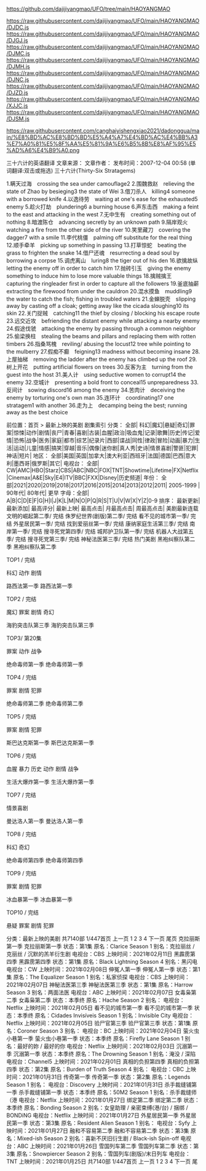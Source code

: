 






https://github.com/dajijiyangmao/UFO/tree/main/HAOYANGMAO

https://raw.githubusercontent.com/dajijiyangmao/UFO/main/HAOYANGMAO/DJDC.js
https://raw.githubusercontent.com/dajijiyangmao/UFO/main/HAOYANGMAO/DJGJ.js
https://raw.githubusercontent.com/dajijiyangmao/UFO/main/HAOYANGMAO/DJMC.js
https://raw.githubusercontent.com/dajijiyangmao/UFO/main/HAOYANGMAO/DJMH.js
https://raw.githubusercontent.com/dajijiyangmao/UFO/main/HAOYANGMAO/DJNC.js
https://raw.githubusercontent.com/dajijiyangmao/UFO/main/HAOYANGMAO/DJZD.js
https://raw.githubusercontent.com/dajijiyangmao/UFO/main/HAOYANGMAO/XJJC.js
https://raw.githubusercontent.com/dajijiyangmao/UFO/main/HAOYANGMAO/DJSM.js





https://raw.githubusercontent.com/canghaiyishengxiao2021/dadonggua/main/%E8%BD%AC%E8%BD%BD%E5%A4%A7%E4%BD%AC%E4%BB%A3%E7%A0%81%E5%8F%AA%E5%81%9A%E6%B5%8B%E8%AF%95%E5%AD%A6%E4%B9%A0.png

三十六计的英语翻译
文章来源： 文章作者： 发布时间：2007-12-04 00:58 
(单词翻译:双击或拖选)
三十六计(Thirty-Six Stratagems)

1.瞒天过海　crossing the sea under camouflage2
2.围魏救赵　relieving the state of Zhao by besieging3 the state of Wei
3.借刀杀人　killing4 someone with a borrowed knife
4.以逸待劳　waiting at one's ease for the exhausted5 enemy
5.趁火打劫　plundering6 a burning house
6.声东击西　making a feint to the east and attacking in the west
7.无中生有　creating something out of nothing
8.暗渡陈仓　advancing secretly by an unknown path
9.隔岸观火　watching a fire from the other side of the river
10.笑里藏刀　covering the dagger7 with a smile
11.李代桃僵　palming off substitute for the real thing
12.顺手牵羊　picking up something in passing
13.打草惊蛇　beating the grass to frighten the snake
14.借尸还魂　resurrecting a dead soul by borrowing a corpse
15.调虎离山　luring8 the tiger out of his den
16.欲擒故纵　letting the enemy off in order to catch him
17.抛砖引玉　giving the enemy something to induce him to lose more valuable things
18.擒贼擒王　capturing the ringleader first in order to capture all the followers
19.釜底抽薪　extracting the firewood from under the cauldron
20.混水摸鱼　muddling9 the water to catch the fish; fishing in troubled waters
21.金蝉脱壳　slipping away by casting off a cloak; getting away like the cicada sloughing10 its skin
22.关门捉贼　catching11 the thief by closing / blocking his escape route
23.远交近攻　befriending the distant enemy while attacking a nearby enemy
24.假途伐虢　attacking the enemy by passing through a common neighbor
25.偷梁换柱　stealing the beams and pillars and replacing them with rotten timbers
26.指桑骂槐　reviling/ abusing the locust12 tree while pointing to the mulberry
27.假痴不癫　feigning13 madness without becoming insane
28.上屋抽梯　removing the ladder after the enemy has climbed up the roof
29.树上开花　putting artificial flowers on trees
30.反客为主　turning from the guest into the host
31.美人计　using seductive women to corrupt14 the enemy
32.空城计　presenting a bold front to conceal15 unpreparedness
33.反间计　sowing discord16 among the enemy
34.苦肉计　deceiving the enemy by torturing one's own man
35.连环计　coordinating17 one stratagem1 with another
36.走为上　decamping being the best; running away as the best choice



前位置：首页 > 最新上映的美剧
剧集索引
分类：
全部| 科幻|魔幻|悬疑|奇幻|罪案|惊悚|动作|剧情|丧尸|青春|喜剧|古装|血腥|政治|吸血鬼|记录|歌舞|历史|传记|爱情|恐怖|战争|医务|家庭|都市|综艺|纪录片|西部|谍战|同性|律政|冒险|动画|暴力|生活|运动|儿童|情感|搞笑|穿越|音乐|偶像|迷你剧|真人秀|史诗|情景喜剧|警匪|犯罪|神话|短片|
地区：
全部|美国|英国|加拿大|澳大利亚|西班牙|法国|德国|巴西|意大利|墨西哥|俄罗斯|其它|
电视台：
全部| CW|AMC|HBO|Starz|CBS|ABC|NBC|FOX|TNT|Showtime|Lifetime|FX|Netflix|Cinemax|A&E|Sky|E4|ITV|BBC|FXX|Disney|历史频道|
年份：
全部|2021|2020|2019|2018|2017|2016|2015|2014|2013|2012|2011| 2005-1999 | 90年代| 80年代| 更早
字母：全部| A|B|C|D|E|F|G|H|I|J|K|L|M|N|O|P|Q|R|S|T|U|V|W|X|Y|Z|0-9
排序：
最新更新| 最新添加| 最高评分| 最新上映| 最高点击| 月最高点击| 周最高点击|
美剧最新连载
文明的崛起第二季/ 完结
侏罗纪世界(剧版)第二季/ 完结
看不见的城市第一季/ 完结
外星居民第一季/ 完结
找到爱丽丝第一季/ 完结
康纳家庭生活第三季/ 完结
南岸第一季/ 完结
搜寻死党第四季/ 完结
城邦护卫队第一季/ 完结
机器人大战第五季/ 完结
搜寻死党第三季/ 完结
神秘法医第三季/ 完结
热门美剧
黑袍纠察队第二季
黑袍纠察队第二季

TOP1 / 完结

科幻 动作 剧情

路西法第一季
路西法第一季

TOP2 / 完结

魔幻 罪案 剧情 奇幻

海豹突击队第三季
海豹突击队第三季

TOP3/ 第20集

罪案 动作 战争

绝命毒师第一季
绝命毒师第一季

TOP4 / 完结

罪案 剧情 犯罪

绝命毒师第二季
绝命毒师第二季

TOP5 / 完结

罪案 剧情 犯罪

斯巴达克斯第一季
斯巴达克斯第一季

TOP6 / 完结

血腥 暴力 历史 动作 剧情 战争

生活大爆炸第一季
生活大爆炸第一季

TOP7 / 完结

情景喜剧

曼达洛人第一季
曼达洛人第一季

TOP8 / 完结

科幻 奇幻

绝命毒师第四季
绝命毒师第四季

TOP9 / 完结

罪案 剧情 犯罪

冰血暴第一季
冰血暴第一季

TOP10 / 完结

悬疑 罪案 剧情 犯罪

分类：最新上映的美剧
共7140部 1/447首页 上一页 1 2 3 4 下一页 尾页
克拉丽斯第一季
克拉丽斯第一季
状态：第1集
原名：Clarice Season 1
别名：克拉丽丝 / 克丽丝 / 沉默的羔羊衍生剧
电视台：CBS
上映时间：2021年02月11日
黑霹雳第四季
黑霹雳第四季
状态：第1集
原名：Black Lightning Season 4
别名：黑闪电
电视台：CW
上映时间：2021年02月08日
伸冤人第一季
伸冤人第一季
状态：第1集
原名：The Equalizer Season 1
别名：私家侦探
电视台：CBS
上映时间：2021年02月07日
神秘法医第三季
神秘法医第三季
状态：第1集
原名：Harrow Season 3
别名：两面法医
电视台：ABC
上映时间：2021年02月07日
女毒枭第二季
女毒枭第二季
状态：本季终
原名：Hache Season 2
别名：
电视台：Netflix
上映时间：2021年02月05日
看不见的城市第一季
看不见的城市第一季
状态：本季终
原名：Cidades Invisíveis Season 1
别名：Invisible City
电视台：Netflix
上映时间：2021年02月05日
验尸官第三季
验尸官第三季
状态：第1集
原名：Coroner Season 3
别名：
电视台：BC
上映时间：2021年02月04日
萤火虫小巷第一季
萤火虫小巷第一季
状态：本季终
原名：Firefly Lane Season 1
别名：最好的妳 / 最好的你
电视台：Netflix
上映时间：2021年02月03日
沉溺第一季
沉溺第一季
状态：本季终
原名：The Drowning Season 1
别名：淹没 / 深陷
电视台：Channel5
上映时间：2021年02月01日
真相的负担第四季
真相的负担第四季
状态：第2集
原名：Burden of Truth Season 4
别名：
电视台：CBC
上映时间：2021年01月31日
传奇第一季
传奇第一季
状态：第2集
原名：Legends Season 1
别名：
电视台：Discovery
上映时间：2021年01月31日
杀手裁缝铺第一季
杀手裁缝铺第一季
状态：本季终
原名：50M2 Season 1
别名：杀手裁缝师（港
电视台：Netflix
上映时间：2021年01月27日
绑定第二季
绑定第二季
状态：本季终
原名：Bonding Season 2
别名：女皇助理 / 亲密束缚(港/台) / 捆绑 / BONDiNG
电视台：Netflix
上映时间：2021年01月27日
外星居民第一季
外星居民第一季
状态：第3集
原名：Resident Alien Season 1
别名：
电视台：Syfy
上映时间：2021年01月27日
融和不容易第二季
融和不容易第二季
状态：第3集
原名：Mixed-ish Season 2
别名：喜新不厌旧衍生剧 / Black-ish Spin-off
电视台：ABC
上映时间：2021年01月26日
雪国列车第二季
雪国列车第二季
状态：第3集
原名：Snowpiercer Season 2
别名：雪国列车(剧版)/末日列车
电视台：TNT
上映时间：2021年01月25日
共7140部 1/447首页 上一页 1 2 3 4 下一页 尾
